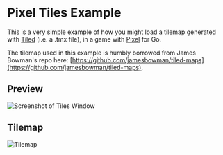 # Pixel Tiles Example
This is a very simple example of how you might load a tilemap generated with [Tiled](https://www.mapeditor.org/) (i.e. a .tmx file), 
in a game with [Pixel](https://github.com/gopxl/pixel/v2) for Go.

The tilemap used in this example is humbly borrowed from James Bowman's repo here: [https://github.com/jamesbowman/tiled-maps](https://github.com/jamesbowman/tiled-maps).

## Preview
![Screenshot of Tiles Window](./screenshot.png)

## Tilemap
![Tilemap](./gameart2d-desert.png)
